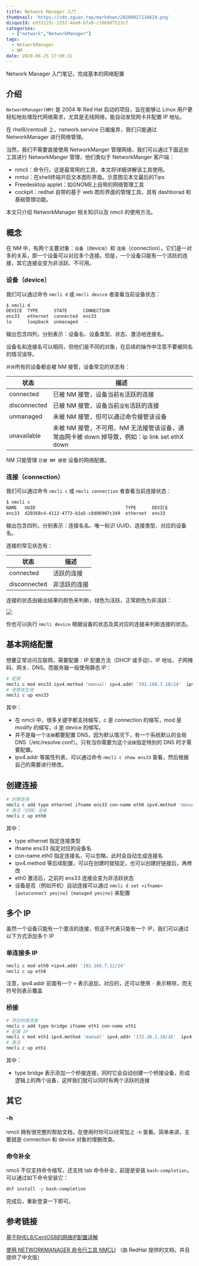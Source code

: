 ```yaml
---
title: Network Manager 入门
thumbnail: 'https://cdn.sguan.top/markdown/20200827134629.png'
disqusId: e933125c-1232-4ee0-bfa9-c1669d7513cf
categories:
  - ["network","NetworkManager"]
tags:
  - NetworkManager
  - NM
date: 2020-08-25 17:00:31
---
```


Network Manager 入门笔记，完成基本的网络配置

<!-- more -->

## 介绍

`NetworkManager(NM)` 是 2004 年 Red Hat 启动的项目，旨在能够让 Linux 用户更轻松地处理现代网络需求，尤其是无线网络，能自动发现网卡并配置 IP 地址。

在 rhel8/centos8 上，network.service 已被废弃，我们只能通过 NetworkManager 进行网络管理。

当然，我们不需要直接使用 NetworkManger 管理网络，我们可以通过下面这些工具进行 NetworkManger 管理，他们类似于 NetworkManger 客户端：

- nmcli：命令行。这是最常用的工具，本文将详细讲解该工具使用。
- nmtui：在shell终端开启文本图形界面。示意图见本文最后的Tips
- Freedesktop applet：如GNOME上自带的网络管理工具
- cockpit：redhat 自带的基于 web 图形界面的管理工具，具有 dashborad 和基础管理功能。

本文只介绍 NetworkManager 相关知识以及 nmcli 的使用方法。

## 概念

在 NM 中，有两个主要对象：`设备`（device）和 `连接`（connection），它们是一对多的关系，即一个设备可以对应多个连接。但是，一个设备只能有一个活跃的连接，其它连接会变为非活跃、不可用。

### 设备（device）

我们可以通过命令 `nmcli d` 或 `nmcli device` 者查看当前设备状态：

```bash
$ nmcli d
DEVICE  TYPE      STATE      CONNECTION
ens33   ethernet  connected  ens33
lo      loopback  unmanaged  --
```

输出包含四列，分别表示：设备名、设备类型、状态、激活地连接名。

设备名和连接名可以相同，但他们是不同的对象，在后续的操作中注意不要被同名的情况误导。

`并非`所有的设备都会被 NM 接管，设备常见的状态有：

状态           |  描述   |
--------------|--------|
connected     | 已被 NM 接管，设备当前`有`活跃的连接   |
disconnected  | 已被 NM 接管，设备当前`没有`活跃的连接 |
unmanaged     | 未被 NM 接管，但可以通过命令接管该设备   |
unavailable   | 未被 NM 接管，不可用，NM 无法接管该设备，通常由网卡被 down 掉导致，例如：ip link set ethX down|

NM 只能管理 `已被 NM 接管` 设备的网络配置。

### 连接（connection）

我们可以通过命令 `nmcli c` 或 `nmcli connection` 者查看当前连接状态：

```bash
$ nmcli c
NAME   UUID                                  TYPE      DEVICE
ens33  d20368c4-4112-4773-b3a5-c8d06907c349  ethernet  ens33
```

输出包含四列，分别表示：连接名名、唯一标识 UUID、连接类型、对应的设备名。

连接的常见状态有：

状态           |  描述   |
--------------|--------|
connected     | 活跃的连接   |
disconnected  | 非活跃的连接 |

连接的状态由输出结果的颜色来判断，绿色为活跃，正常颜色为非活跃：

![](https://cdn.sguan.top/markdown/20200825165456.png)

你也可以执行 `nmcli device` 根据设备的状态及其对应的连接来判断连接的状态。

## 基本网络配置

想要正常访问互联网，需要配置：IP 配置方法（DHCP 或手动）、IP 地址、子网掩码、网关、DNS。而服务器一般使用静态 IP：

```bash
# 配置
nmcli c mod ens33 ipv4.method 'manual' ipv4.addr '192.168.7.10/24'  ipv4.gateway '192.168.7.2' ipv4.dns '8.8.8.8'
# 使更改生效
nmcli c up ens33
```

其中：

- 在 nmcli 中，很多关键字都支持缩写，c 是 connection 的缩写，mod 是 modify 的缩写，d 是 device 的缩写。
- 并不是每一个`连接`都要配置 DNS，因为默认情况下，有一个系统默认的全局 DNS（/etc/resolve.conf）。只有当你需要为这个`连接`指定特别的 DNS 时才需要配置。
- ipv4.addr 等属性列表，可以通过命令 `nmcli c show ens33` 查看，然后根据自己的需要进行修改。

## 创建连接

```bash
# 创建连接
nmcli c add type ethernet ifname ens33 con-name eth0 ipv4.method 'manual' ipv4.addr '192.168.7.11/24'  ipv4.gateway '192.168.7.2'
# 激活（切换）连接
nmcli c up eth0
```

其中：

- type ethernet 指定连接类型
- ifname ens33 指定对应的设备名
- con-name eth0 指定连接名，可以忽略，此时会自动生成连接名
- ipv4.method 等后续配置，可以在创建时就指定，也可以创建好链接后，再修改
- eth0 激活后，之前的 ens33 连接会变为非活跃状态
- 设备是否（例如开机）自动连接可以通过 `nmcli d set <ifname> [autoconnect yes|no] [managed yes|no]` 来配置

## 多个 IP

虽然一个设备只能有一个激活的连接，但这不代表只能有一个 IP，我们可以通过以下方式添加多个 IP

### 单连接多 IP

```bash
nmcli c mod eth0 +ipv4.addr '192.168.7.12/24'
nmcli c up eth0
```

注意，ipv4.addr 前面有一个 `+` 表示追加，对应的，还可以使用 `-` 表示移除，而无符号则表示覆盖

### 桥接

```bash
# 添加桥接连接
nmcli c add type bridge ifname eth1 con-name eth1
# 配置 IP
nmcli c mod eth1 ipv4.method 'manual' ipv4.addr '172.16.1.10/16'  ipv4.gateway '172.16.0.2'
# 激活
nmcli c up eth1
```

其中：

- type bridge 表示添加一个桥接连接，同时它会自动创建一个桥接设备，形成逻辑上的两个设备，这样我们就可以同时有两个活跃的连接

## 其它

### -h

nmcli 拥有很完整的帮助文档，在使用时你可以经常加上 `-h` 查看。简单来讲，主要就是 connection 和 device 对象的增删改查。

### 命令补全

nmcli 不仅支持命令缩写，还支持 tab 命令补全，前提是安装 `bash-completion`，可以通过如下命令安装它：

```bash
dnf install -y bash-completion
```

完成后，重新登录一下即可。

## 参考链接

[基于RHEL8/CentOS8的网络IP配置详解](https://mp.weixin.qq.com/s?__biz=MjM5NzAzMTY4NQ==&mid=2653932241&idx=1&sn=7af8ae2f6283fb67eb9e1cba1e6b277c)

[使用 NETWORKMANAGER 命令行工具 NMCLI](https://access.redhat.com/documentation/zh-cn/red_hat_enterprise_linux/7/html/networking_guide/sec-network_bridging_using_the_networkmanager_command_line_tool_nmcli) （由 RedHat 提供的文档，并且提供了中文版）
